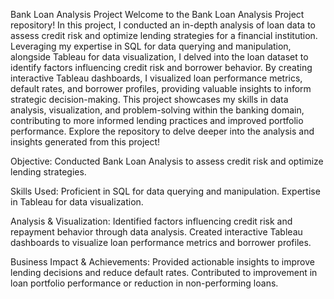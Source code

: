Bank Loan Analysis Project
Welcome to the Bank Loan Analysis Project repository! In this project, I conducted an in-depth analysis of loan data to assess credit risk and optimize lending strategies for a financial institution. Leveraging my expertise in SQL for data querying and manipulation, alongside Tableau for data visualization, I delved into the loan dataset to identify factors influencing credit risk and borrower behavior. By creating interactive Tableau dashboards, I visualized loan performance metrics, default rates, and borrower profiles, providing valuable insights to inform strategic decision-making. This project showcases my skills in data analysis, visualization, and problem-solving within the banking domain, contributing to more informed lending practices and improved portfolio performance. Explore the repository to delve deeper into the analysis and insights generated from this project!

Objective: Conducted Bank Loan Analysis to assess credit risk and optimize lending strategies.

Skills Used: Proficient in SQL for data querying and manipulation. Expertise in Tableau for data visualization.

Analysis & Visualization: Identified factors influencing credit risk and repayment behavior through data analysis. Created interactive Tableau dashboards to visualize loan performance metrics and borrower profiles.

Business Impact & Achievements: Provided actionable insights to improve lending decisions and reduce default rates. Contributed to improvement in loan portfolio performance or reduction in non-performing loans.
